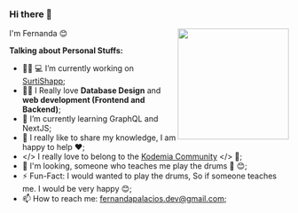 ### Hi there 👋

<img align='right' src='https://user-images.githubusercontent.com/5713670/87202985-820dcb80-c2b6-11ea-9f56-7ec461c497c3.gif' width='200"'>

I'm Fernanda 😊  

<!-- Talking about you -->
**Talking about Personal Stuffs:**

- 👩‍🦱 💻  I’m currently working on [SurtiShapp](https://surtishapp.vercel.app/);
- 👩‍💻 I Really love **Database Design** and **web development (Frontend and Backend)**;
- 🌱 I’m currently learning GraphQL and NextJS; 
- 💬 I really like to share my knowledge, I am happy to help ❤️;
- </> I really love to belong to the [Kodemia Community](https://github.com/kodemia) </> 🖤;
- 🥁 I'm looking, someone who teaches me play the drums 🎼 😊;
- ⚡️ Fun-Fact: I would wanted to play the drums, So if someone teaches me. I would be very happy 😊;
- 📫 How to reach me: fernandapalacios.dev@gmail.com;
